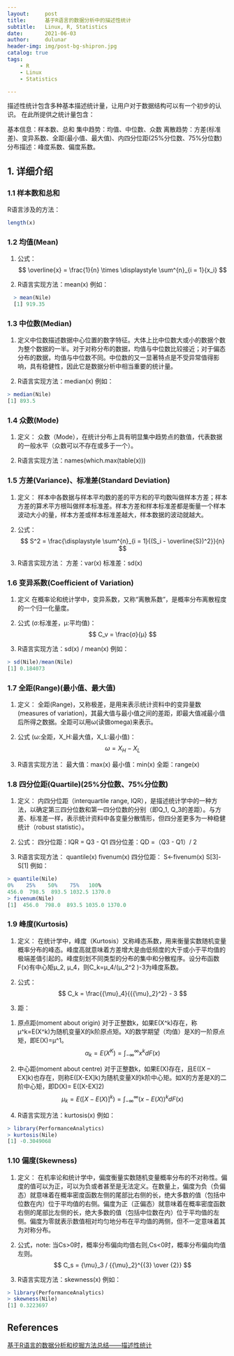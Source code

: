 ```yaml
---
layout:     post
title:      基于R语言的数据分析中的描述性统计
subtitle:   Linux, R, Statistics
date:       2021-06-03
author:     dulunar
header-img: img/post-bg-shipron.jpg
catalog: true
tags:
    - R
    - Linux
    - Statistics

---
```


描述性统计包含多种基本描述统计量，让用户对于数据结构可以有一个初步的认识。
在此所提供之统计量包含：

基本信息：样本数、总和
集中趋势：均值、中位数、众数
离散趋势：方差(标准差)、变异系数、全距(最小值、最大值)、内四分位距(25%分位数、75%分位数)
分布描述：峰度系数、偏度系数。

## 1. 详细介绍
### 1.1 样本数和总和
R语言涉及的方法：
```R
length(x)
```

### 1.2 均值(Mean)

1. 公式：
$$
\overline{x} = \frac{1}{n} \times \displaystyle \sum^{n}_{i = 1}{x_i}
$$

2. R语言实现方法：mean(x)
例如：
```R
  > mean(Nile)
  [1] 919.35
```
### 1.3 中位数(Median)

1. 定义中位数描述数据中心位置的数字特征。大体上比中位数大或小的数据个数为整个数据的一半。对于对称分布的数据，均值与中位数比较接近；对于偏态分布的数据，均值与中位数不同。中位数的又一显著特点是不受异常值得影响，具有稳健性，因此它是数据分析中相当重要的统计量。

2. R语言实现方法：median(x)
例如：

```R
> median(Nile)
[1] 893.5
```

### 1.4 众数(Mode)

1. 定义：
   众数（Mode），在统计分布上具有明显集中趋势点的数值，代表数据的一般水平（众数可以不存在或多于一个）。
   
2. R语言实现方法：names(which.max(table(x)))

### 1.5 方差(Variance)、标准差(Standard Deviation)

1. 定义：
样本中各数据与样本平均数的差的平方和的平均数叫做样本方差；样本方差的算术平方根叫做样本标准差。样本方差和样本标准差都是衡量一个样本波动大小的量，样本方差或样本标准差越大，样本数据的波动就越大。

2. 公式：
$$
S^2 = \frac{\displaystyle \sum^{n}_{i = 1}{(S_i - \overline{S})^2}}{n}
$$

3. R语言实现方法：
方差：var(x)
标准差：sd(x)

### 1.6 变异系数(Coefficient of Variation)

1. 定义
在概率论和统计学中，变异系数，又称“离散系数”，是概率分布离散程度的一个归一化量度。

2. 公式 (σ:标准差，μ:平均值)：
$$
C_v = \frac{σ}{μ}
$$

3. R语言实现方法：sd(x) / mean(x)
例如：
```R
> sd(Nile)/mean(Nile)
[1] 0.184073
```

### 1.7 全距(Range)(最小值、最大值)
1. 定义：
全距(Range)，又称极差，是用来表示统计资料中的变异量数(measures of variation)，其最大值与最小值之间的差距，即最大值减最小值后所得之数据。全距可以用ω(读做omega)来表示。

2. 公式 (ω:全距，X_H:最大值，X_L:最小值)：
$$
\omega = X_H - X_L
$$

3. R语言实现方法：
最大值：max(x)
最小值：min(x)
全距：range(x)

### 1.8 四分位距(Quartile)(25%分位数、75%分位数)
1. 定义：
内四分位距（interquartile range, IQR），是描述统计学中的一种方法，以确定第三四分位数和第一四分位数的分别（即Q_1, Q_3的差距）。与方差、标准差一样，表示统计资料中各变量分散情形，但四分差更多为一种稳健统计（robust statistic）。

2. 公式：
四分位距：IQR = Q3 - Q1
四分位差：QD =（Q3 - Q1）/ 2

3. R语言实现方法：
quantile(x)
fivenum(x)
四分位距： S<-fivenum(x) S[3]-S[1]
例如：
```R
> quantile(Nile)
0%    25%    50%    75%   100% 
456.0  798.5  893.5 1032.5 1370.0
> fivenum(Nile)
[1]  456.0  798.0  893.5 1035.0 1370.0
```

### 1.9 峰度(Kurtosis)
1. 定义：
在统计学中，峰度（Kurtosis）又称峰态系数，用来衡量实数随机变量概率分布的峰态。峰度高就意味着方差增大是由低频度的大于或小于平均值的极端差值引起的。峰度刻划不同类型的分布的集中和分散程序。设分布函数F(x)有中心矩μ_2, μ_4，则C_k=μ_4/(μ_2^2 )-3为峰度系数。

2. 公式：
$$
C_k = \frac{{\mu}_4}{{{\mu}_2}^2} - 3
$$

3. 距：
1) 原点距(moment about origin)
对于正整数k，如果E(X^k)存在，称μ^k=E(X^k)为随机变量X的k阶原点矩。X的数学期望（均值）是X的一阶原点矩，即E(X)=μ^1。
$$
{\alpha }_k = E(X^K) = \displaystyle \int^{\infty}_{-{\infty}}{ x^k dF(x)}
$$

2) 中心距(moment about centre)
对于正整数k，如果E(X)存在，且E([X – EX]k)也存在，则称E([X-EX]k)为随机变量X的k阶中心矩。如X的方差是X的二阶中心矩，即D(X)= E([X-EX]2)  
$$
{\mu}_k = E({[X - E(X)]}^k) = \displaystyle \int^{\infty}_{-{\infty}} {(x - E(X))}^k dF(x)
$$

4. R语言实现方法：kurtosis(x)
例如：
```R
> library(PerformanceAnalytics)
> kurtosis(Nile)
[1] -0.3049068	
```

### 1.10 偏度(Skewness)
1. 定义：
在机率论和统计学中，偏度衡量实数随机变量概率分布的不对称性。偏度的值可以为正，可以为负或者甚至是无法定义。在数量上，偏度为负（负偏态）就意味着在概率密度函数左侧的尾部比右侧的长，绝大多数的值（包括中位数在内）位于平均值的右侧。偏度为正（正偏态）就意味着在概率密度函数右侧的尾部比左侧的长，绝大多数的值（包括中位数在内）位于平均值的左侧。偏度为零就表示数值相对均匀地分布在平均值的两侧，但不一定意味着其为对称分布。

2. 公式，note: 当Cs>0时，概率分布偏向均值右则,Cs<0时，概率分布偏向均值左则。
$$
C_s = {\mu}_3 / {{\mu}_2}^{{3} \over {2}}
$$

3. R语言实现方法：skewness(x)
例如：
```R
> library(PerformanceAnalytics)
> skewness(Nile)
[1] 0.3223697
```

## References

[基于R语言的数据分析和挖掘方法总结——描述性统计](https://www.cnblogs.com/tychyg/p/5277156.html)